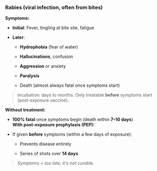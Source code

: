 

### **Rabies** (viral infection, often from bites)

**Symptoms:**

- **Initial**: Fever, tingling at bite site, fatigue
    
- **Later**:
    
    - **Hydrophobia** (fear of water)
        
    - **Hallucinations**, confusion
        
    - **Aggression** or anxiety
        
    - **Paralysis**
        
    - Death (almost always fatal once symptoms start)
        

> Incubation: days to months. Only treatable **before** symptoms start (post-exposure vaccine).





**Without treatment:**

- **100% fatal** once symptoms begin (death within **7–10 days**)  
    **With post-exposure prophylaxis (PEP):**
    
- If given **before** symptoms (within a few days of exposure):
    
    - Prevents disease entirely
        
    - Series of shots over **14 days**
        

> _Symptoms = too late; it's not curable._
> 
